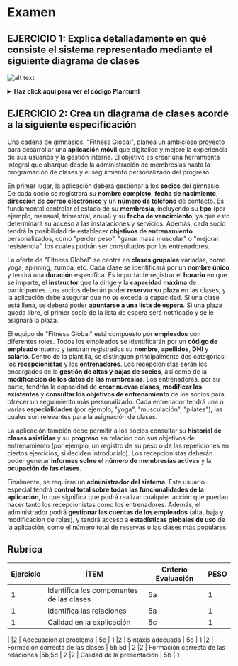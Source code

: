 # Examen

## EJERCICIO 1: Explica detalladamente en qué consiste el sistema representado mediante el siguiente diagrama de clases

![alt text](image-1.png)

<details><summary><b>Haz click aquí para ver el código Plantuml</b></summary>

```plantuml
@startuml
skinparam classAttributeIconSize 0

abstract class Usuario {
    - idUsuario : String
    - nombre : String
    - email : String
}

class Lector {
    - fechaRegistro : Date
    - numPrestamosActivos : int
    + buscarLibro(titulo: String) : List<Libro>
}

class Administrador {
    - rol : String
    + gestionarUsuarios() : void
    + gestionarContenido() : void
}

abstract class ContenidoDigital {
    - idContenido : String
    - titulo : String
    - autor : String
    - fechaPublicacion : Date
    - formato : String
    + previsualizar() : void
}

class LibroDigital {
    - numPaginas : int
    - isbn : String
}

class AudioLibro {
    - duracionMinutos : int
    - narrador : String
}

class Prestamo {
    - idPrestamo : String
    - fechaPrestamo : Date
    - fechaDevolucionPrevista : Date
    - fechaDevolucionReal : Date
    - estado : Enum(ACTIVO, DEVUELTO, RETRASADO)
}

class Valoracion {
    - idValoracion : String
    - puntuacion : int // 1-5 estrellas
    - comentario : String
    - fechaValoracion : Date
}

Lector --|> Usuario
Administrador --|> Usuario

LibroDigital --|> ContenidoDigital
AudioLibro --|> ContenidoDigital

Prestamo "1" *-- "1" Lector : realiza
Prestamo "1" *-- "1" ContenidoDigital : es de

Lector "1" -- "0..*" Valoracion : emite >
Valoracion "1" -- "1" ContenidoDigital : sobre

Administrador "1" -- "0..*" ContenidoDigital : gestiona
Administrador "1" -- "0..*" Usuario : gestiona

@enduml
```
</details>

## EJERCICIO 2: Crea un diagrama de clases acorde a la siguiente especificación

Una cadena de gimnasios, "Fitness Global", planea un ambicioso proyecto para desarrollar una **aplicación móvil** que digitalice y mejore la experiencia de sus usuarios y la gestión interna. El objetivo es crear una herramienta integral que abarque desde la administración de membresías hasta la programación de clases y el seguimiento personalizado del progreso.

En primer lugar, la aplicación deberá gestionar a los **socios** del gimnasio. De cada socio se registrará su **nombre completo**, **fecha de nacimiento**, **dirección de correo electrónico** y un **número de teléfono** de contacto. Es fundamental controlar el estado de su **membresía**, incluyendo su **tipo** (por ejemplo, mensual, trimestral, anual) y su **fecha de vencimiento**, ya que esto determinará su acceso a las instalaciones y servicios. Además, cada socio tendrá la posibilidad de establecer **objetivos de entrenamiento** personalizados, como "perder peso", "ganar masa muscular" o "mejorar resistencia", los cuales podrán ser consultados por los entrenadores.

La oferta de "Fitness Global" se centra en **clases grupales** variadas, como yoga, spinning, zumba, etc. Cada clase se identificará por un **nombre único** y tendrá una **duración** específica. Es importante registrar el **horario** en que se imparte, el **instructor** que la dirige y la **capacidad máxima** de participantes. Los socios deberán poder **reservar su plaza** en las clases, y la aplicación debe asegurar que no se exceda la capacidad. Si una clase está llena, se deberá poder **apuntarse a una lista de espera**. Si una plaza queda libre, el primer socio de la lista de espera será notificado y se le asignará la plaza.

El equipo de "Fitness Global" está compuesto por **empleados** con diferentes roles. Todos los empleados se identificarán por un **código de empleado** interno y tendrán registrados su **nombre**, **apellidos**, **DNI** y **salario**. Dentro de la plantilla, se distinguen principalmente dos categorías: los **recepcionistas** y los **entrenadores**. Los recepcionistas serán los encargados de la **gestión de altas y bajas de socios**, así como de la **modificación de los datos de las membresías**. Los entrenadores, por su parte, tendrán la capacidad de **crear nuevas clases**, **modificar las existentes** y **consultar los objetivos de entrenamiento** de los socios para ofrecer un seguimiento más personalizado. Cada entrenador tendrá una o varias **especialidades** (por ejemplo, "yoga", "musculación", "pilates"), las cuales son relevantes para la asignación de clases.

La aplicación también debe permitir a los socios consultar su **historial de clases asistidas** y su **progreso** en relación con sus objetivos de entrenamiento (por ejemplo, un registro de su peso o de las repeticiones en ciertos ejercicios, si deciden introducirlo). Los recepcionistas deberán poder generar **informes sobre el número de membresías activas** y la **ocupación de las clases**.

Finalmente, se requiere un **administrador del sistema**. Este usuario especial tendrá **control total sobre todas las funcionalidades de la aplicación**, lo que significa que podrá realizar cualquier acción que puedan hacer tanto los recepcionistas como los entrenadores. Además, el administrador podrá **gestionar las cuentas de los empleados** (alta, baja y modificación de roles), y tendrá acceso a **estadísticas globales de uso** de la aplicación, como el número total de reservas o las clases más populares.



## Rubrica

| Ejercicio | ÍTEM | Criterio Evaluación | PESO |
|---|---|---|---
|1 | Identifica los componentes de las clases | 5a | 1
|1 | Identifica las relaciones| 5a | 1
|1 | Calidad en la explicación| 5c | 1
|
|2 | Adecuación al problema | 5c | 1
|2 | Sintaxis adecuada | 5b | 1
|2 | Formación correcta de las clases | 5b,5d | 2
|2 | Formación correcta de las relaciones |5b,5d | 2
|2 | Calidad de la presentación | 5b | 1
